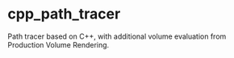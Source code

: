 # cpp_path_tracer
Path tracer based on C++, with additional volume evaluation from Production Volume Rendering.
